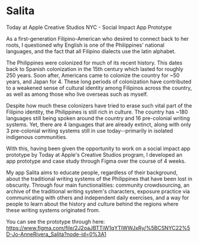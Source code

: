 # Salita
Today at Apple Creative Studios NYC - Social Impact App Prototype

As a first-generation Filipino-American who desired to connect back to her roots, I questioned why English is one of the Philippines' national languages, and the fact that all Filipino dialects use the latin alphabet. 

The Philippines were colonized for much of its recent history. This dates back to Spanish colonization in the 15th century which lasted for roughly 250 years. Soon after, Americans came to colonize the country for ~50 years, and Japan for 4. These long periods of colonization have contributed to a weakened sense of cultural identity among Filipinos across the country, as well as among those who live overseas such as myself.

Despite how much these colonizers have tried to erase such vital part of the Filipino identity, the Philippines is still rich in culture. The country has ~180 languages still being spoken around the country and 16 pre-colonial writing systems. Yet, there are 4 languages that are already extinct, along with only 3 pre-colonial writing systems still in use today--primarily in isolated indigenous communities.

With this, having been given the opportunity to work on a social impact app prototype by Today at Apple's Creative Studios program, I developed an app prototype and case study through Figma over the course of 4 weeks.

My app Salita aims to educate people, regardless of their background, about the traditional writing systems of the Philippines that have been lost in obscurity. Through four main functionalities: community crowdsourcing, an archive of the traditional writing system's characters, exposure practice via communicating with others and independent daily exercises, and a way for people to learn about the history and culture behind the regions where these writing systems originated from.

You can see the prototype through here: https://www.figma.com/file/2J2oaJBTTiW1qYTlWWJxRy/%5BCSNYC22%5D-Jo-AnneRivera_Salita?node-id=0%3A1
